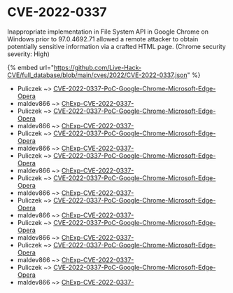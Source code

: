 # CVE-2022-0337

Inappropriate implementation in File System API in Google Chrome on Windows prior to 97.0.4692.71 allowed a remote attacker to obtain potentially sensitive information via a crafted HTML page. (Chrome security severity: High)

{% embed url="https://github.com/Live-Hack-CVE/full_database/blob/main/cves/2022/CVE-2022-0337.json" %}


* Puliczek ~> [CVE-2022-0337-PoC-Google-Chrome-Microsoft-Edge-Opera](https://www.alice-snow.ru/2022/database/cve-2022-0337/cve-2022-0337-poc-google-chrome-microsoft-edge-opera-puliczek)
* maldev866 ~> [ChExp-CVE-2022-0337-](https://www.alice-snow.ru/2022/database/cve-2022-0337/chexp-cve-2022-0337--maldev866)
* Puliczek ~> [CVE-2022-0337-PoC-Google-Chrome-Microsoft-Edge-Opera](https://www.alice-snow.ru/2022/database/cve-2022-0337/cve-2022-0337-poc-google-chrome-microsoft-edge-opera-puliczek)
* maldev866 ~> [ChExp-CVE-2022-0337-](https://www.alice-snow.ru/2022/database/cve-2022-0337/chexp-cve-2022-0337--maldev866)
* Puliczek ~> [CVE-2022-0337-PoC-Google-Chrome-Microsoft-Edge-Opera](https://www.alice-snow.ru/2022/database/cve-2022-0337/cve-2022-0337-poc-google-chrome-microsoft-edge-opera-puliczek)
* maldev866 ~> [ChExp-CVE-2022-0337-](https://www.alice-snow.ru/2022/database/cve-2022-0337/chexp-cve-2022-0337--maldev866)
* Puliczek ~> [CVE-2022-0337-PoC-Google-Chrome-Microsoft-Edge-Opera](https://www.alice-snow.ru/2022/database/cve-2022-0337/cve-2022-0337-poc-google-chrome-microsoft-edge-opera-puliczek)
* maldev866 ~> [ChExp-CVE-2022-0337-](https://www.alice-snow.ru/2022/database/cve-2022-0337/chexp-cve-2022-0337--maldev866)
* Puliczek ~> [CVE-2022-0337-PoC-Google-Chrome-Microsoft-Edge-Opera](https://www.alice-snow.ru/2022/database/cve-2022-0337/cve-2022-0337-poc-google-chrome-microsoft-edge-opera-puliczek)
* maldev866 ~> [ChExp-CVE-2022-0337-](https://www.alice-snow.ru/2022/database/cve-2022-0337/chexp-cve-2022-0337--maldev866)
* Puliczek ~> [CVE-2022-0337-PoC-Google-Chrome-Microsoft-Edge-Opera](https://www.alice-snow.ru/2022/database/cve-2022-0337/cve-2022-0337-poc-google-chrome-microsoft-edge-opera-puliczek)
* maldev866 ~> [ChExp-CVE-2022-0337-](https://www.alice-snow.ru/2022/database/cve-2022-0337/chexp-cve-2022-0337--maldev866)
* Puliczek ~> [CVE-2022-0337-PoC-Google-Chrome-Microsoft-Edge-Opera](https://www.alice-snow.ru/2022/database/cve-2022-0337/cve-2022-0337-poc-google-chrome-microsoft-edge-opera-puliczek)
* maldev866 ~> [ChExp-CVE-2022-0337-](https://www.alice-snow.ru/2022/database/cve-2022-0337/chexp-cve-2022-0337--maldev866)
* Puliczek ~> [CVE-2022-0337-PoC-Google-Chrome-Microsoft-Edge-Opera](https://www.alice-snow.ru/2022/database/cve-2022-0337/cve-2022-0337-poc-google-chrome-microsoft-edge-opera-puliczek)
* maldev866 ~> [ChExp-CVE-2022-0337-](https://www.alice-snow.ru/2022/database/cve-2022-0337/chexp-cve-2022-0337--maldev866)
* Puliczek ~> [CVE-2022-0337-PoC-Google-Chrome-Microsoft-Edge-Opera](https://www.alice-snow.ru/2022/database/cve-2022-0337/cve-2022-0337-poc-google-chrome-microsoft-edge-opera-puliczek)
* maldev866 ~> [ChExp-CVE-2022-0337-](https://www.alice-snow.ru/2022/database/cve-2022-0337/chexp-cve-2022-0337--maldev866)